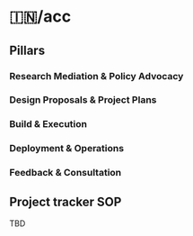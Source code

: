 # 🇮🇳/acc

## Pillars

### Research Mediation & Policy Advocacy 
### Design Proposals & Project Plans 
### Build & Execution
### Deployment & Operations
### Feedback & Consultation

## Project tracker SOP
TBD